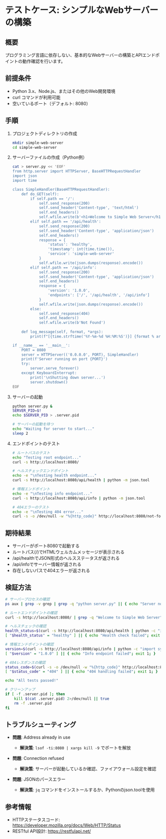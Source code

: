 # テストケース: シンプルなWebサーバーの構築

## 概要

プログラミング言語に依存しない、基本的なWebサーバーの構築とAPIエンドポイントの動作確認を行います。

## 前提条件

- Python 3.x、Node.js、またはその他のWeb開発環境
- curl コマンドが利用可能
- 空いているポート（デフォルト: 8080）

## 手順

1. プロジェクトディレクトリの作成
   ```bash
   mkdir simple-web-server
   cd simple-web-server
   ```

2. サーバーファイルの作成（Python例）
   ```bash
   cat > server.py << 'EOF'
   from http.server import HTTPServer, BaseHTTPRequestHandler
   import json
   import time

   class SimpleHandler(BaseHTTPRequestHandler):
       def do_GET(self):
           if self.path == '/':
               self.send_response(200)
               self.send_header('Content-type', 'text/html')
               self.end_headers()
               self.wfile.write(b'<h1>Welcome to Simple Web Server</h1>')
           elif self.path == '/api/health':
               self.send_response(200)
               self.send_header('Content-type', 'application/json')
               self.end_headers()
               response = {
                   'status': 'healthy',
                   'timestamp': int(time.time()),
                   'service': 'simple-web-server'
               }
               self.wfile.write(json.dumps(response).encode())
           elif self.path == '/api/info':
               self.send_response(200)
               self.send_header('Content-type', 'application/json')
               self.end_headers()
               response = {
                   'version': '1.0.0',
                   'endpoints': ['/', '/api/health', '/api/info']
               }
               self.wfile.write(json.dumps(response).encode())
           else:
               self.send_response(404)
               self.end_headers()
               self.wfile.write(b'Not Found')
       
       def log_message(self, format, *args):
           print(f"[{time.strftime('%Y-%m-%d %H:%M:%S')}] {format % args}")

   if __name__ == '__main__':
       PORT = 8080
       server = HTTPServer(('0.0.0.0', PORT), SimpleHandler)
       print(f'Server running on port {PORT}')
       try:
           server.serve_forever()
       except KeyboardInterrupt:
           print('\nShutting down server...')
           server.shutdown()
   EOF
   ```

3. サーバーの起動
   ```bash
   python server.py &
   SERVER_PID=$!
   echo $SERVER_PID > .server.pid

   # サーバーの起動を待つ
   echo "Waiting for server to start..."
   sleep 2
   ```

4. エンドポイントのテスト
   ```bash
   # ルートパスのテスト
   echo "Testing root endpoint..."
   curl -s http://localhost:8080/

   # ヘルスチェックエンドポイント
   echo -e "\nTesting health endpoint..."
   curl -s http://localhost:8080/api/health | python -m json.tool

   # 情報エンドポイント
   echo -e "\nTesting info endpoint..."
   curl -s http://localhost:8080/api/info | python -m json.tool

   # 404エラーのテスト
   echo -e "\nTesting 404 error..."
   curl -s -o /dev/null -w "%{http_code}" http://localhost:8080/not-found
   ```

## 期待結果

- サーバーがポート8080で起動する
- ルートパス(/)でHTMLウェルカムメッセージが表示される
- /api/healthでJSON形式のヘルスステータスが返される
- /api/infoでサーバー情報が返される
- 存在しないパスで404エラーが返される

## 検証方法

```bash
# サーバープロセスの確認
ps aux | grep -v grep | grep -q "python server.py" || { echo "Server not running"; exit 1; }

# ルートエンドポイントの確認
curl -s http://localhost:8080/ | grep -q "Welcome to Simple Web Server" || { echo "Root endpoint failed"; exit 1; }

# ヘルスチェックの確認
health_status=$(curl -s http://localhost:8080/api/health | python -c "import sys, json; print(json.load(sys.stdin)['status'])")
[ "$health_status" = "healthy" ] || { echo "Health check failed"; exit 1; }

# 情報エンドポイントの確認
version=$(curl -s http://localhost:8080/api/info | python -c "import sys, json; print(json.load(sys.stdin)['version'])")
[ "$version" = "1.0.0" ] || { echo "Info endpoint failed"; exit 1; }

# 404レスポンスの確認
status_code=$(curl -s -o /dev/null -w "%{http_code}" http://localhost:8080/not-found)
[ "$status_code" = "404" ] || { echo "404 handling failed"; exit 1; }

echo "All tests passed!"

# クリーンアップ
if [ -f .server.pid ]; then
    kill $(cat .server.pid) 2>/dev/null || true
    rm -f .server.pid
fi
```

## トラブルシューティング

- **問題**: Address already in use
  - **解決策**: `lsof -ti:8080 | xargs kill -9` でポートを解放

- **問題**: Connection refused
  - **解決策**: サーバーが起動しているか確認、ファイアウォール設定を確認

- **問題**: JSONのパースエラー
  - **解決策**: `jq` コマンドをインストールするか、Pythonのjson.toolを使用

## 参考情報

- HTTPステータスコード: https://developer.mozilla.org/docs/Web/HTTP/Status
- RESTful API設計: https://restfulapi.net/
